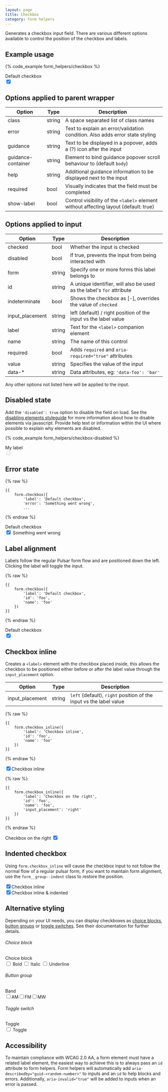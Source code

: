 ```yaml
---
layout: page
title: Checkbox
category: Form helpers
---
```


Generates a checkbox input field. There are various different options available to control the position of the checkbox and labels.

## Example usage

{% code_example form_helpers/checkbox %}

<div class="pulsar-example form">
    <div class="form__group form-checkbox">
        <label for="inputCheckboxLeft" class="control__label">Default checkbox</label>
        <div class="controls">
            <input id="inputCheckboxLeft" name="inputCheckboxLeft" checked="" type="checkbox" class="form__control checkbox">
        </div>
    </div>
</div>

## Options applied to parent wrapper

Option             | Type   | Description
------------------ | ------ | -------------------------------------------------------
class              | string | A space separated list of class names
error              | string | Text to explain an error/validation condition. Also adds error state styling
guidance           | string | Text to be displayed in a popover, adds a (?) icon after the input
guidance-container | string | Element to bind guidance popover scroll behaviour to (default `body`)
help               | string | Additional guidance information to be displayed next to the input
required           | bool | Visually indicates that the field must be completed
show-label | bool | Control visibility of the `<label>` element without affecting layout (default: true)

## Options applied to input

Option          | Type   | Description
--------------- | ------ | -------------------------------------------------------
checked         | bool | Whether the input is checked
disabled        | bool | If true, prevents the input from being interacted with
form            | string | Specify one or more forms this label belongs to
id              | string | A unique identifier, will also be used as the label's `for` attribute
indeterminate   | bool | Shows the checkbox as [-], overrides the value of `checked`
input_placement | string | left (default) / right position of the input vs the label value
label           | string | Text for the `<label>` companion element
name            | string | The name of this control
required        | bool | Adds `required` and `aria-required="true"` attributes
value           | string | Specifies the value of the input
data-*          | string | Data attributes, eg: `'data-foo': 'bar'`

Any other options not listed here will be applied to the input.

## Disabled state

Add the `'disabled': true` option to disable the field on load. See the [disabling elements styleguide](styleguides/disabling_elements/) for more information about how to disable elements via javascript. Provide help text or information within the UI where possible to explain why elements are disabled.

{% code_example form_helpers/checkbox-disabled %}

<div class="pulsar-example form">
    <div class="form__group form-checkbox">
        <label for="checkbox-disabled" class="control__label">My label</label>
        <div class="controls">
            <input id="checkbox-disabled" disabled type="checkbox" name="checkbox-disabled" class="form__control checkbox is-disabled">
        </div>
    </div>
</div>

## Error state

{% raw %}
```twig
{{
    form.checkbox({
        'label': 'Default checkbox',
        'error': 'Something went wrong',
        ...
```
{% endraw %}

<div class="pulsar-example form">
    <div class="form__group form-checkbox has-error">
        <label for="inputCheckboxLeft" class="control__label">Default checkbox</label>
        <div class="controls">
            <input id="inputCheckboxLeft" name="inputCheckboxLeft" checked="" type="checkbox" class="form__control checkbox" aria-invalid="true" aria-describedby="guid-12345678">
            <span class="help-block is-error" id="guid-12345678"><i class="icon-warning-sign"></i> Something went wrong</span>
        </div>
    </div>
</div>

## Label alignment

Labels follow the regular Pulsar form flow and are positioned down the left. Clicking the label will toggle the input.

{% raw %}
```twig
{{
    form.checkbox({
        'label': 'Default checkbox',
        'id': 'foo',
        'name': 'foo'
    })
}}
```
{% endraw %}

<div class="pulsar-example form">
    <div class="form__group form-checkbox">
        <label for="inputCheckboxLeft" class="control__label">Default checkbox</label>
        <div class="controls">
            <input id="inputCheckboxLeft" name="inputCheckboxLeft" checked="" type="checkbox" class="form__control checkbox">
        </div>
    </div>
</div>

## Checkbox inline

Creates a `<label>` element with the checkbox placed inside, this allows the checkbox to be positioned either before or after the label value through the `input_placement` option.

Option          | Type   | Description
--------------- | ------ | -----------------------------------------------------
input_placement | string | `left` (default), `right` position of the input vs the label value

{% raw %}
```twig
{{
    form.checkbox_inline({
        'label': 'Checkbox inline',
        'id': 'foo',
        'name': 'foo'
    })
}}
```
{% endraw %}

<div class="pulsar-example form">
    <div class="form__group form-checkbox-inline">
        <div class="controls">
            <label for="inputCheckboxRight" class="control__label">
                <input id="inputCheckboxRight" name="inputCheckboxInline" checked="" type="checkbox" class="form__control checkbox">Checkbox inline
            </label>
        </div>
    </div>
</div>

{% raw %}
```twig
{{
    form.checkbox_inline({
        'label': 'Checkbox on the right',
        'id': 'foo',
        'name': 'foo',
        'input_placement': 'right'
    })
}}
```
{% endraw %}

<div class="pulsar-example form">
    <div class="form__group form-checkbox-inline">
        <div class="controls">
            <label for="inputCheckboxRight" class="control__label">Checkbox on the right <input id="inputCheckboxRight" name="inputCheckboxInline" checked="" type="checkbox" class="form__control checkbox"></label>
        </div>
    </div>
</div>

## Indented checkbox

Using `form.checkbox_inline` will cause the checkbox input to not follow the normal flow of a regular pulsar form, if you want to maintain form alignment, use the `form__group--indent` class to restore the position.

<div class="pulsar-example form">
    <div class="form__group form-checkbox-inline">
        <div class="controls">
            <label for="inputCheckboxRight" class="control__label">
                <input id="inputCheckboxRight" name="inputCheckboxInline" checked="" type="checkbox" class="form__control checkbox">Checkbox inline</label>
        </div>
    </div>
    <div class="form__group form-checkbox-inline form__group--indent">
        <div class="controls">
            <label for="inputCheckboxIndented" class="control__label">
                <input id="inputCheckboxIndented" name="inputCheckboxInline" checked="" type="checkbox" class="form__control checkbox">Checkbox inline &amp; indented</label>
        </div>
    </div>
</div>

## Alternative styling

Depending on your UI needs, you can display checkboxes as [choice blocks](/choice.md), [button groups](/form-button_group.md) or [toggle switches](/toggle_switch.md). See their documentation for further details.

###### Choice block

<div class="pulsar-example form">
    <div class="form__group form-choice choice--block">
        <label class="control__label">Choice block</label>
        <div class="controls">
            <label class="control__label">
                <input value="bold" name="foo" type="checkbox" class="form__control checkbox"><i class="icon-bold"></i> Bold
            </label>
            <label class="control__label">
                <input value="italic" name="foo" type="checkbox" class="form__control checkbox"><i class="icon-italic"></i> Italic
            </label>
            <label class="control__label">
                <input value="underline" name="foo" type="checkbox" class="form__control checkbox"><i class="icon-underline"></i> Underline
            </label>
        </div>
    </div>
</div>

###### Button group

<div class="pulsar-example form">
    <div class="form__group form__button-group">
        <label class="control__label">Band</label>
        <div class="controls btn__group">
            <input id="am" name="bands" type="checkbox" class="form__control checkbox"><label for="am" class="control__label">AM</label><!--
            --><input id="fm" name="bands" type="checkbox" class="form__control checkbox"><label for="fm" class="control__label">FM</label><!--
            --><input id="mw" name="bands" type="checkbox" class="form__control checkbox"><label for="mw" class="control__label">MW</label>
        </div>
    </div>
</div>

###### Toggle switch

<div class="pulsar-example form">
    <div class="form__group">
        <label for="toggletest" class="control__label">Toggle</label>
        <div class="controls">
            <input label="Toggle" id="toggletest" type="checkbox" class="form__control toggle-switch">
            <label for="toggletest" class="control__label toggle-switch-label"><span class="hide">Toggle</span></label>
        </div>
    </div>
</div>

## Accessibility

To maintain compliance with WCAG 2.0 AA, a form element must have a related label element, the easiest way to achieve this is to always pass an `id` attribute to form helpers. Form helpers will automatically add `aria-describedby="guid-<random-number>"` to inputs and an `id` to help blocks and errors. Additionally, `aria-invalid="true"` will be added to inputs when an error is passed.
